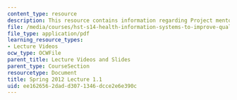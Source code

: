 ```yaml
---
content_type: resource
description: This resource contains information regarding Project mentor presentations.
file: /media/courses/hst-s14-health-information-systems-to-improve-quality-of-care-in-resource-poor-settings-spring-2012/ee1626562dadd3071346dcce2e6e390c_MITHST_S14S12_lec04a_1201.pdf
file_type: application/pdf
learning_resource_types:
- Lecture Videos
ocw_type: OCWFile
parent_title: Lecture Videos and Slides
parent_type: CourseSection
resourcetype: Document
title: Spring 2012 Lecture 1.1
uid: ee162656-2dad-d307-1346-dcce2e6e390c
---
```

